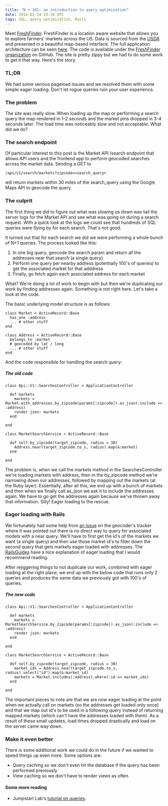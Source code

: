 ```yaml
---
title: "N + 101: an introduction to query optimization"
date: 2014-02-14 19:10 UTC
tags: SQL, query optimization, Rails
---
```


Meet [FreshFinder](http://freshfinder.us/).  FreshFinder is a location aware website that allows
you to explore farmers' markets across the US.  Data is sourced from the
[USDA](http://search.ams.usda.gov/farmersmarkets/) and presented in a beautiful
map-based interface.  The full application architecture can be seen [here](https://docs.google.com/drawings/d/1XqxsDhP2Msip2JOPe-BSOQpqvQ9HOLtri-xeEdK-kG4).
The code is available under the [FreshFinder
organization](https://github.com/FreshFinder) on GitHub.  The site is pretty zippy
but we had to do some work to get it that way. Here's the story.

### TL;DR
We had some serious pageload issues and we resolved them with some simple eager
loading.  Don't let rogue queries ruin your user experience.

### The problem
The site was really slow.  When loading up the map or performing a search query the map
rendered in 1-2 seconds and the market pins dropped in 3-4 seconds later.  The load
time was noticeably slow and not acceptable.  What did we do?

### The search endpoint
Of particular interest to this post is the Market API /search endpoint that
allows API users and the frontend app to perform geocoded searches across the
market data.  Sending a GET to

```
/api/v1/search/markets?zipcode=<search_query>
```

will return markets within 30 miles of the search\_query using the Google Maps
API to geocode the query.

### The culprit
The first thing we did to figure out what was slowing us down was tail the server
logs for the Market API and see what was going on during a search request.
With a quick look at the logs we could see that hundreds of SQL queries were
flying by for each search.  That's not good.

It turned out that for each search we did we were performing a whole bunch of N+1 queries.
The process looked like this:

1.  In one big query, geocode the search param and return all the addresses near that search (a single query)
2.  Perform one query per nearby address (potentially 100's of queries) to get the associated market for that adddress
3.  Finally, go fetch again each associated address for each market

What?  We're doing a lot of work to begin with but then we're duplicating our
work by finding addresses again.  Something is not right here.  Let's take
a look at the code.

The basic underlying model structure is as follows:

```
class Market < ActiveRecord::Base
  has_one :address
  ... # other stuff
end

class Address < ActiveRecord::Base
  belongs_to :market
  # geocoded by lat / long
  ... # other stuff
end
```

And the code responsible for handling the search query:

##### The old code

```
class Api::V1::SearchesController < ApplicationController

  def markets
    markets = Market.with_addresses.by_zipcode(params[:zipcode]).as_json(:include => :address)
    render json: markets
  end

end

class MarketSearchService < ActiveRecord::Base

  def self.by_zipcode(target_zipcode, radius = 30)
    Address.near(target_zipcode.to_s, radius).map(&:market)
  end

end
```

The problem is, when we call the markets method in the SearchesController we're
loading markets with address, then in the by\_zipcode method we're narrowing
down our addresses, followed by mapping out the markets (at the Ruby layer).
Essentially, after all this, we end up with a bunch of markets and then when we
finally call as_json we ask it to include the addresses again. We have to go get the addresses again because we've thrown away that information.  Silly! Eager loading to the rescue.

### Eager loading with Rails

We fortunately had some help from [an issue](https://github.com/alexreisner/geocoder/issues/294)
on the geocoder's tracker where it was pointed out there is no direct way to
query for associated models with a near query.  We'll have to first get the id's
of the markets we want (a single query) and then use those market id's to filter
down the second query that gets markets eager loaded with addresses.  The [RailsGuides](http://guides.rubyonrails.org/active_record_querying.html#eager-loading-associations)
have a nice explanation of eager loading that I would recommend reading.

After rejiggering things to not duplicate our work, combined with eager loading
at the right place, we end up with the below code that runs only 2 queries and
produces the same data we previously got with 100's of queries.

##### The new code

```
class Api::V1::SearchesController < ApplicationController

  def markets
    markets = MarketSearchService.by_zipcode(params[:zipcode]).as_json(:include => :address)
    render json: markets
  end

end

class MarketSearchService < ActiveRecord::Base

  def self.by_zipcode(target_zipcode, radius = 30)
    market_ids = Address.near(target_zipcode.to_s, radius).select("id").map(&:market_id)
    markets = Market.includes(:address).where(:id => market_ids)
  end

end
```
The important pieces to note are that we are now eager loading at the point when
we actually call on markets (so the addresses get loaded only once) and that we map
out id's to be used in a following query instead of returning mapped markets (which can't
have the addresses loaded with them).  As a result of these small updates, load times dropped drastically and load on
the server came way down.

### Make it even better

There is some additional work we could do in the future if we wanted to speed
things up even more.  Some options are:

* Query caching so we don't even hit the database if the query has been performed
previously
* View caching so we don't have to render views as often

#### Some more reading
* Jumpstart Lab's [tutorial on queries](http://tutorials.jumpstartlab.com/topics/performance/queries.html).
